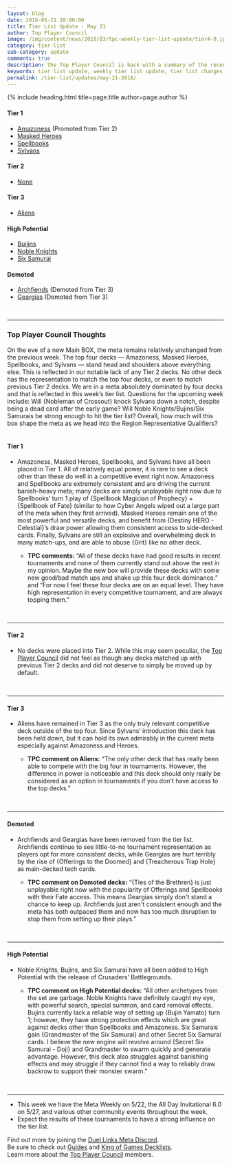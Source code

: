 ```yaml
---
layout: blog
date: 2018-05-21 20:00:00
title: Tier List Update - May 21
author: Top Player Council
image: /img/content/news/2018/03/tpc-weekly-tier-list-update/tier4-9.jpg
category: tier-list
sub-category: update
comments: true
description: The Top Player Council is back with a summary of the recent tier list update. Check out their decisions and reasoning to stay relevant in the current meta. This update includes changes to Archfiends, Buijins, Six Samurai, Noble Knights and Geargia.
keywords: tier list update, weekly tier list update, tier list changes, buffs, nerfs, may 21 2018
permalink: /tier-list/updates/may-21-2018/
---
```


{% include heading.html title=page.title author=page.author %}

#### Tier 1
- [Amazoness](/tier-list/deck-types/amazoness) (Promoted from Tier 2) 
- [Masked Heroes](/tier-list/deck-types/masked-heroes)
- [Spellbooks](/tier-list/deck-types/spellbooks/)    
- [Sylvans](/tier-list/deck-types/sylvans/)  

#### Tier 2 
- [None]() 

#### Tier 3
- [Aliens](/tier-list/deck-types/aliens/)  
  

#### High Potential
- [Buijins]()  
- [Noble Knights]()  
- [Six Samurai]()  

#### Demoted
- [Archfiends](/tier-list/deck-types/archfiends/) (Demoted from Tier 3) 
- [Geargias](/tier-list/deck-types/geargias) (Demoted from Tier 3)

<br>

---

### Top Player Council Thoughts
On the eve of a new Main BOX, the meta remains relatively unchanged from the previous week. The top four decks — Amazoness, Masked Heroes, Spellbooks, and Sylvans — stand head and shoulders above everything else. This is reflected in our notable lack of any Tier 2 decks. No other deck has the representation to match the top four decks, or even to match previous Tier 2 decks. We are in a meta absolutely dominated by four decks and that is reflected in this week’s tier list. Questions for the upcoming week include: Will {Nobleman of Crossout} knock Sylvans down a notch, despite being a dead card after the early game? Will Noble Knights/Bujins/Six Samurais be strong enough to hit the tier list? Overall, how much will this box shape the meta as we head into the Region Representative Qualifiers?    
<br>

#### Tier 1  
 
* Amazoness, Masked Heroes, Spellbooks, and Sylvans have all been placed in Tier 1. All of relatively equal power, it is rare to see a deck other than these do well in a competitive event right now. Amazoness and Spellbooks are extremely consistent and are driving the current banish-heavy meta; many decks are simply unplayable right now due to Spellbooks’ turn 1 play of {Spellbook Magician of Prophecy} + {Spellbook of Fate} (similar to how Cyber Angels wiped out a large part of the meta when they first arrived). Masked Heroes remain one of the most powerful and versatile decks, and benefit from {Destiny HERO - Celestial}’s draw power allowing them consistent access to side-decked cards. Finally, Sylvans are still an explosive and overwhelming deck in many match-ups, and are able to abuse {Grit} like no other deck.  
    
    * **TPC comments:** “All of these decks have had good results in recent tournaments and none of them currently stand out above the rest in my opinion. Maybe the new box will provide these decks with some new good/bad match ups and shake up this four deck dominance.” and  “For now I feel these four decks are on an equal level. They have high representation in every competitive tournament, and are always topping them.”  
<br>

---

#### Tier 2  

* No decks were placed into Tier 2. While this may seem peculiar, the [Top Player Council](/top-player-council/) did not feel as though any decks matched up with previous Tier 2 decks and did not deserve to simply be moved up by default.  
<br>  

---

#### Tier 3  

* Aliens have remained in Tier 3 as the only truly relevant competitive deck outside of the top four. Since Sylvans’ introduction this deck has been held down, but it can hold its own admirably in the current meta especially against Amazoness and Heroes.    

    * **TPC comment on Aliens:** “The only other deck that has really been able to compete with the big four in tournaments. However, the difference in power is noticeable and this deck should only really be considered as an option in tournaments if you don't have access to the top decks.”  
<br>

---

#### Demoted 

* Archfiends and Geargias have been removed from the tier list. Archfiends continue to see little-to-no tournament representation as players opt for more consistent decks, while Geargias are hurt terribly by the rise of {Offerings to the Doomed} and {Treacherous Trap Hole} as main-decked tech cards.  

    * **TPC comment on Demoted decks:** “{Ties of the Brethren} is just unplayable right now with the popularity of Offerings and Spellbooks with their Fate access. This means Geargias simply don't stand a chance to keep up. Archfiends just aren't consistent enough and the meta has both outpaced them and now has too much disruption to stop them from setting up their plays.”  
<br>

---

#### High Potential

* Noble Knights, Bujins, and Six Samurai have all been added to High Potential with the release of Crusaders’ Battlegrounds.  

    * **TPC comment on High Potential decks:** “All other archetypes from the set are garbage. Noble Knights have definitely caught my eye, with powerful search, special summon, and card removal effects. Bujins currently lack a reliable way of setting up {Bujin Yamato} turn 1; however, they have strong protection effects which are great against decks other than Spellbooks and Amazoness. Six Samurais gain {Grandmaster of the Six Samurai} and other Secret Six Samurai cards. I believe the new engine will revolve around {Secret Six Samurai - Doji} and Grandmaster to swarm quickly and generate advantage. However, this deck also struggles against banishing effects and may struggle if they cannot find a way to reliably draw backrow to support their monster swarm.”  
<br>

---
* This week we have the Meta Weekly on 5/22, the All Day Invitational 6.0 on 5/27, and various other community events throughout the week.  
* Expect the results of these tournaments to have a strong influence on the tier list.  
 

Find out more by joining the [Duel Links Meta Discord](/community/).  
Be sure to check out [Guides](/guides/) and [King of Games Decklists](/top-decks/).  
Learn more about the [Top Player Council](/top-player-council/) members.   

